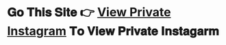 # 𝐆𝐨 𝐓𝐡𝐢𝐬 𝐒𝐢𝐭𝐞 👉 **[View Private Instagram](https://www.deccanherald.com/brandspot/sponsored/top-2-best-free-private-instagram-viewer-for-account-profile-2650071)** 𝐓𝐨 𝐕𝐢𝐞𝐰 𝐏𝐫𝐢𝐯𝐚𝐭𝐞 𝐈𝐧𝐬𝐭𝐚𝐠𝐚𝐫𝐦
